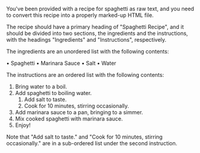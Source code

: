 You've been provided with a recipe for spaghetti as raw text, and you need to convert this recipe into a properly marked-up HTML file.

The recipe should have a primary heading of "Spaghetti Recipe", and it should be divided into two sections, the ingredients and the instructions, with the headings "Ingredients" and "Instructions", respectively.

The ingredients are an unordered list with the following contents:

• Spaghetti
• Marinara Sauce
• Salt
• Water

The instructions are an ordered list with the following contents:

1. Bring water to a boil.
2. Add spaghetti to boiling water.
   1. Add salt to taste.
   2. Cook for 10 minutes, stirring occasionally.
3. Add marinara sauce to a pan, bringing to a simmer.
4. Mix cooked spaghetti with marinara sauce.
5. Enjoy!

Note that "Add salt to taste." and "Cook for 10 minutes, stirring occasionally." are in a sub-ordered list under the second instruction.

 